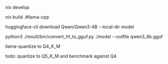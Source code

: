 nix develop

nix build .#llama-cpp

huggingface-cli download Qwen/Qwen3-4B --local-dir model

python3 ./result/bin/convert_hf_to_gguf.py ./model --outfile qwen3_4b.gguf

llama-quantize to Q4_K_M

todo: quantize to Q5_K_M and benchmark against Q4